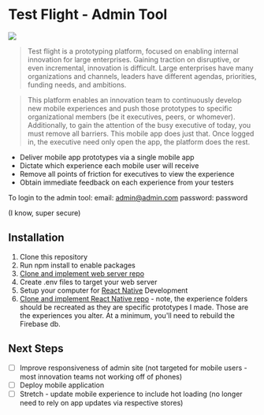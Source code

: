 # Test Flight  - Admin Tool

[<img src="https://i.imgur.com/Q2Ma1zW.png">](https://vimeo.com/254016493)

> Test flight is a prototyping platform, focused on enabling internal innovation for large enterprises. Gaining traction on disruptive, or even incremental, innovation is difficult. Large enterprises have many organizations and channels, leaders have different agendas, priorities, funding needs, and ambitions.

>This platform enables an innovation team to continuously develop new mobile experiences and push those prototypes to specific organizational members (be it executives, peers, or whomever). Additionally, to gain the attention of the busy executive of today, you must remove all barriers. This mobile app does just that. Once logged in, the executive need only open the app, the platform does the rest.

* Deliver mobile app prototypes via a single mobile app
* Dictate which experience each mobile user will receive
* Remove all points of friction for executives to view the experience
* Obtain immediate feedback on each experience from your testers

To login to the admin tool:
email: admin@admin.com
password: password

(I know, super secure)

## Installation

1. Clone this repository
2. Run npm install to enable packages
3. [Clone and implement web server repo](http://https://github.com/stanley-nicholl/proto-backend)
4. Create .env files to target your web server
5. Setup your computer for [React Native](http://https://facebook.github.io/react-native/docs/getting-started.html) Development
6. [Clone and implement React Native repo](https://github.com/stanley-nicholl/testflightApp) - note, the experience folders should be recreated as they are specific prototypes I made. Those are the experiences you alter. At a minimum, you'll need to rebuild the Firebase db.

## Next Steps

- [ ] Improve responsiveness of admin site (not targeted for mobile users - most innovation teams not working off of phones)
- [ ] Deploy mobile application
- [ ] Stretch - update mobile experience to include hot loading (no longer need to rely on app updates via respective stores)
